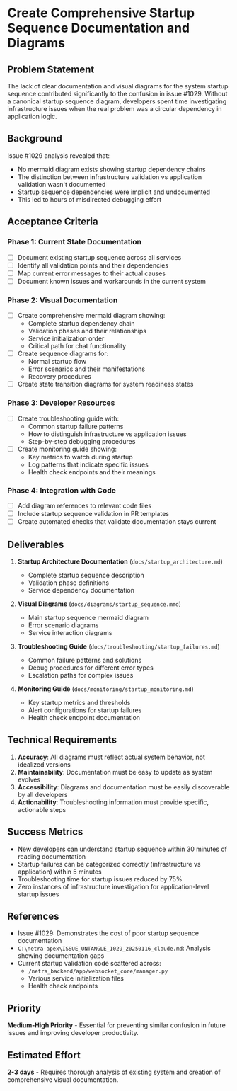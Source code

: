 # Create Comprehensive Startup Sequence Documentation and Diagrams

## Problem Statement

The lack of clear documentation and visual diagrams for the system startup sequence contributed significantly to the confusion in issue #1029. Without a canonical startup sequence diagram, developers spent time investigating infrastructure issues when the real problem was a circular dependency in application logic.

## Background

Issue #1029 analysis revealed that:
- No mermaid diagram exists showing startup dependency chains
- The distinction between infrastructure validation vs application validation wasn't documented
- Startup sequence dependencies were implicit and undocumented
- This led to hours of misdirected debugging effort

## Acceptance Criteria

### Phase 1: Current State Documentation
- [ ] Document existing startup sequence across all services
- [ ] Identify all validation points and their dependencies
- [ ] Map current error messages to their actual causes
- [ ] Document known issues and workarounds in the current system

### Phase 2: Visual Documentation
- [ ] Create comprehensive mermaid diagram showing:
  - Complete startup dependency chain
  - Validation phases and their relationships
  - Service initialization order
  - Critical path for chat functionality
- [ ] Create sequence diagrams for:
  - Normal startup flow
  - Error scenarios and their manifestations
  - Recovery procedures
- [ ] Create state transition diagrams for system readiness states

### Phase 3: Developer Resources
- [ ] Create troubleshooting guide with:
  - Common startup failure patterns
  - How to distinguish infrastructure vs application issues
  - Step-by-step debugging procedures
- [ ] Create monitoring guide showing:
  - Key metrics to watch during startup
  - Log patterns that indicate specific issues
  - Health check endpoints and their meanings

### Phase 4: Integration with Code
- [ ] Add diagram references to relevant code files
- [ ] Include startup sequence validation in PR templates
- [ ] Create automated checks that validate documentation stays current

## Deliverables

1. **Startup Architecture Documentation** (`docs/startup_architecture.md`)
   - Complete startup sequence description
   - Validation phase definitions
   - Service dependency documentation

2. **Visual Diagrams** (`docs/diagrams/startup_sequence.mmd`)
   - Main startup sequence mermaid diagram
   - Error scenario diagrams
   - Service interaction diagrams

3. **Troubleshooting Guide** (`docs/troubleshooting/startup_failures.md`)
   - Common failure patterns and solutions
   - Debug procedures for different error types
   - Escalation paths for complex issues

4. **Monitoring Guide** (`docs/monitoring/startup_monitoring.md`)
   - Key startup metrics and thresholds
   - Alert configurations for startup failures
   - Health check endpoint documentation

## Technical Requirements

1. **Accuracy**: All diagrams must reflect actual system behavior, not idealized versions
2. **Maintainability**: Documentation must be easy to update as system evolves
3. **Accessibility**: Diagrams and documentation must be easily discoverable by all developers
4. **Actionability**: Troubleshooting information must provide specific, actionable steps

## Success Metrics

- New developers can understand startup sequence within 30 minutes of reading documentation
- Startup failures can be categorized correctly (infrastructure vs application) within 5 minutes
- Troubleshooting time for startup issues reduced by 75%
- Zero instances of infrastructure investigation for application-level startup issues

## References

- Issue #1029: Demonstrates the cost of poor startup sequence documentation
- `C:\netra-apex\ISSUE_UNTANGLE_1029_20250116_claude.md`: Analysis showing documentation gaps
- Current startup validation code scattered across:
  - `/netra_backend/app/websocket_core/manager.py`
  - Various service initialization files
  - Health check endpoints

## Priority

**Medium-High Priority** - Essential for preventing similar confusion in future issues and improving developer productivity.

## Estimated Effort

**2-3 days** - Requires thorough analysis of existing system and creation of comprehensive visual documentation.
